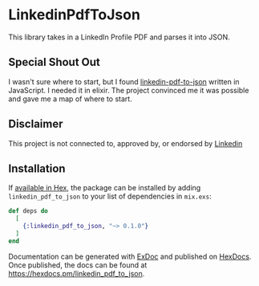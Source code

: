 # LinkedinPdfToJson

This library takes in a LinkedIn Profile PDF and parses it into JSON.



## Special Shout Out

I wasn't sure where to start, but I found [linkedin-pdf-to-json](https://github.com/isaacmast/linkedin-pdf-to-json) written in JavaScript.  I needed it in elixir.  The project convinced me it was possible and gave me a map of where to start.  



## Disclaimer

This project is not connected to, approved by, or endorsed by [Linkedin](https://linkedin.com) 

## Installation

If [available in Hex](https://hex.pm/docs/publish), the package can be installed
by adding `linkedin_pdf_to_json` to your list of dependencies in `mix.exs`:

```elixir
def deps do
  [
    {:linkedin_pdf_to_json, "~> 0.1.0"}
  ]
end
```

Documentation can be generated with [ExDoc](https://github.com/elixir-lang/ex_doc)
and published on [HexDocs](https://hexdocs.pm). Once published, the docs can
be found at <https://hexdocs.pm/linkedin_pdf_to_json>.

